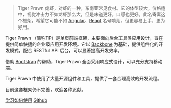 > Tiger Prawn 虎虾，对虾的一种，东南亚常见食材。它的体型较大，价格适中，视觉冲击力不如龙虾那么大，但是味道更好，口感也更好。此名寄寓这个框架，希望它可能不如 [Angular](https://angular.io/)、[React](https://facebook.github.io/react/) 名号响亮，但更容易上手，更为好用。

Tiger Prawn （简称TP）是单页前端框架，主要面向后台工具类应用设计，旨在提供简单快捷的企业级应用开发环境。它以 [Backbone](https://backbonejs.org/) 为基础，提供组件化的开发模式，配合 RESTful API 后台，可以显著提高开发效率。

借助 [Bootstrap](http://getbootstrap.com/) 的帮助，Tiger Prawn 全面采用响应式设计，可以充分支持移动端。

Tiger Prawn 中使用了大量开源组件和工具，提供了一套合理高效的开发流程。

目前这套框架仍不完善，欢迎各种贡献。

<a href="#/get-started" class="btn btn-lg btn-primary"><i class="fa fa-play"></i> 学习如何使用</a>
<a href="https://github.com/Dianjoy/tiger-prawn/" class="btn btn-lg btn-primary"><i class="fa fa-github"></i> Github</a>
   